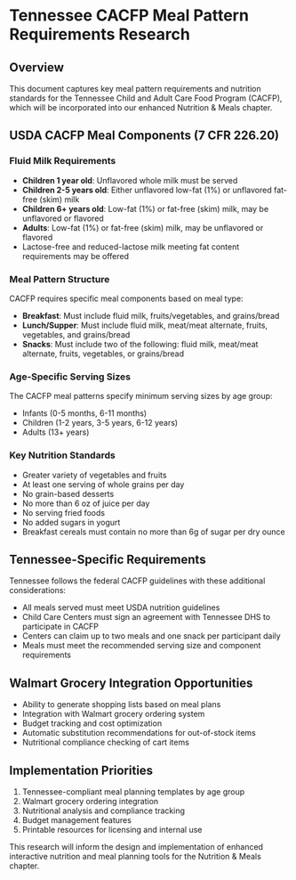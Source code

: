 # Tennessee CACFP Meal Pattern Requirements Research

## Overview
This document captures key meal pattern requirements and nutrition standards for the Tennessee Child and Adult Care Food Program (CACFP), which will be incorporated into our enhanced Nutrition & Meals chapter.

## USDA CACFP Meal Components (7 CFR 226.20)

### Fluid Milk Requirements
- **Children 1 year old**: Unflavored whole milk must be served
- **Children 2-5 years old**: Either unflavored low-fat (1%) or unflavored fat-free (skim) milk
- **Children 6+ years old**: Low-fat (1%) or fat-free (skim) milk, may be unflavored or flavored
- **Adults**: Low-fat (1%) or fat-free (skim) milk, may be unflavored or flavored
- Lactose-free and reduced-lactose milk meeting fat content requirements may be offered

### Meal Pattern Structure
CACFP requires specific meal components based on meal type:
- **Breakfast**: Must include fluid milk, fruits/vegetables, and grains/bread
- **Lunch/Supper**: Must include fluid milk, meat/meat alternate, fruits, vegetables, and grains/bread
- **Snacks**: Must include two of the following: fluid milk, meat/meat alternate, fruits, vegetables, or grains/bread

### Age-Specific Serving Sizes
The CACFP meal patterns specify minimum serving sizes by age group:
- Infants (0-5 months, 6-11 months)
- Children (1-2 years, 3-5 years, 6-12 years)
- Adults (13+ years)

### Key Nutrition Standards
- Greater variety of vegetables and fruits
- At least one serving of whole grains per day
- No grain-based desserts
- No more than 6 oz of juice per day
- No serving fried foods
- No added sugars in yogurt
- Breakfast cereals must contain no more than 6g of sugar per dry ounce

## Tennessee-Specific Requirements
Tennessee follows the federal CACFP guidelines with these additional considerations:
- All meals served must meet USDA nutrition guidelines
- Child Care Centers must sign an agreement with Tennessee DHS to participate in CACFP
- Centers can claim up to two meals and one snack per participant daily
- Meals must meet the recommended serving size and component requirements

## Walmart Grocery Integration Opportunities
- Ability to generate shopping lists based on meal plans
- Integration with Walmart grocery ordering system
- Budget tracking and cost optimization
- Automatic substitution recommendations for out-of-stock items
- Nutritional compliance checking of cart items

## Implementation Priorities
1. Tennessee-compliant meal planning templates by age group
2. Walmart grocery ordering integration
3. Nutritional analysis and compliance tracking
4. Budget management features
5. Printable resources for licensing and internal use

This research will inform the design and implementation of enhanced interactive nutrition and meal planning tools for the Nutrition & Meals chapter.
